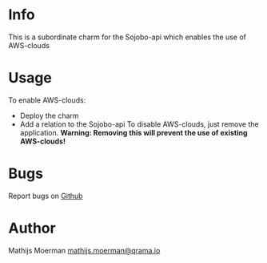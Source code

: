 # Info
This is a subordinate charm for the Sojobo-api which enables the use of AWS-clouds

# Usage
To enable AWS-clouds:
* Deploy the charm
* Add a relation to the Sojobo-api
To disable AWS-clouds, just remove the application.
**Warning: Removing this will prevent the use of existing AWS-clouds!**

# Bugs
Report bugs on <a href="https://github.com/tengu-team/layer-controller-aws/issues">Github</a>

# Author
Mathijs Moerman <a href="mailto:mathijs.moerman@qrama.io">mathijs.moerman@qrama.io</a>
